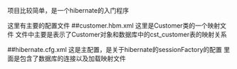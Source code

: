 项目比较简单，是一个hibernate的入门程序

这里有主要的配置文件
##customer.hbm.xml
这里是Customer类的一个映射文件
文件中主要是表示了Customer对象和数据库中的cst_customer表的映射关系

##hibernate.cfg.xml
这是主配置，是关于hibernate的sessionFactory的配置
里面是包含了数据库的连接以及加载映射文件
